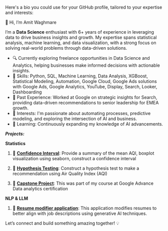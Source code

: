 
Here's a bio you could use for your GitHub profile, tailored to your expertise and interests:

👋 Hi, I’m Amit Waghmare

I’m a **Data Science** enthusiast with 6+ years of experience in leveraging data to drive business insights and growth. My expertise spans statistical analysis, machine learning, and data visualization, with a strong focus on solving real-world problems through data-driven solutions.

- 🔍 Currently exploring freelance opportunities in Data Science and Analytics, helping businesses make informed decisions with actionable insights.
- 🧠 Skills: Python, SQL, Machine Learning, Data Analysis, XGBoost, Statistical Modeling, Automation, Google Cloud, Google Ads solutions with Google Ads, Google Analytics, YouTube, Display, Search, Looker, Dashboarding
- 🚀 Past Experience: Worked at Google on strategic insights for Search, providing data-driven recommendations to senior leadership for EMEA growth.
- 🎯 Interests: I'm passionate about automating processes, predictive modeling, and exploring the intersection of AI and business.
- 🌱 Learning: Continuously expanding my knowledge of AI advancements.

***Projects:***

**Statistics**

1) 🔗 **[Confidence Interval](https://github.com/aawaghmare/statistics/blob/main/confidence_intervals/Confidence%20Interval.ipynb)**: Provide a summary of the mean AQI, boxplot visualization using seaborn, construct a confidence interval

2) 🔗 **[Hypothesis Testing](https://github.com/aawaghmare/statistics/blob/main/hypothesis-testing/hypothesis-testing.ipynb)**: Construct a hypothesis test to make a recommendation using Air Quality Index (AQI)

3) 🔗 **[Capstone Project]()**: This was part of my course at Google Advance Data analytics certification

**NLP & LLM**

1) 🔗 **[Resume modifier application](https://github.com/aawaghmare/resume-modifier-app)**: This application modifies resumes to better align with job descriptions using generative AI techniques.


Let’s connect and build something amazing together! 💡

<!---
aawaghmare/aawaghmare is a ✨ special ✨ repository because its `README.md` (this file) appears on your GitHub profile.
You can click the Preview link to take a look at your changes.
--->
